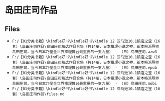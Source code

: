 # 岛田庄司作品

## Files

- `F:/【01分类书籍】\kindle好书\kindle好书\kindle 12 亚马逊10.1镇店之宝（16套）\岛田庄司作品\岛田庄司精选作品合集（共14册，日本推理小说之神，新本格派导师岛田庄司，当今日本乃至全世界推理舞台最重要的一支力量） - （日）岛田庄司.azw3`
- `F:/【01分类书籍】\kindle好书\kindle好书\kindle 12 亚马逊10.1镇店之宝（16套）\岛田庄司作品\岛田庄司精选作品合集（共14册，日本推理小说之神，新本格派导师岛田庄司，当今日本乃至全世界推理舞台最重要的一支力量） - （日）岛田庄司.epub`
- `F:/【01分类书籍】\kindle好书\kindle好书\kindle 12 亚马逊10.1镇店之宝（16套）\岛田庄司作品\岛田庄司精选作品合集（共14册，日本推理小说之神，新本格派导师岛田庄司，当今日本乃至全世界推理舞台最重要的一支力量） - （日）岛田庄司.mobi`
- `F:/【01分类书籍】\kindle好书\kindle好书\kindle 12 亚马逊10.1镇店之宝（16套）\岛田庄司作品\files.md`
